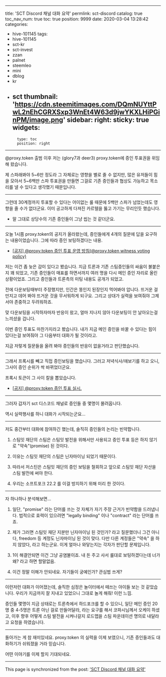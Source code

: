 
---
title: 'SCT Discord 채널 대화 요약'
permlink: sct-discord
catalog: true
toc_nav_num: true
toc: true
position: 9999
date: 2020-03-04 13:28:42
categories:
- hive-101145
tags:
- hive-101145
- sct-kr
- sct-invest
- zzan
- palnet
- steemleo
- mini
- dblog
- kr
- sct
thumbnail: 'https://cdn.steemitimages.com/DQmNUYttPwL2nEhCGRXSxp3WnEt4W63d9jwYKXLHiPGinPM/image.png'
sidebar:
    right:
        sticky: true
widgets:
    -
        type: toc
        position: right
---


@proxy.token  출범 이후 저는 (glory7과 deer3) proxy.token에 증인 투표권을 위임해 왔습니다.

제 스파래봐야 5~6만 정도라 그 자체로는 영향을 별로 줄 수 없지만, 많은 유저들이 힘을 모아서 5~6백만 스파 투표권을 만들면 그걸로 기존 증인들과 협상도 가능하고 목소리를 낼 수 있다고 생각했기 때문입니다.

---

그런데 30계정까지 투표할 수 있다는 어이없는 룰 때문에 5백만 스파가 넘었는데도 영향을 줄 수가 없더군요. 이미 공고하게 다져진 카르텔을 뚫고 가기는 무리인듯 했습니다.

* 말 그대로 상당수의 기존 증인들이 그냥 씹는 것 같더군요. 

---

오늘 1시쯤 proxy.token의 공지가 올라왔는데, 증인들에게 4개의 질문에 답을 요구하는 내용이었습니다. 그에 따라 증인 보팅하겠다는 내용.

* [[공지] @proxy.token 증인 투표 운영 방침(@proxy.token witness voting policy)](https://steemit.com/hive-101145/@sct/proxy-token-proxy-token-witness-voting-policy) 

저는 이건 좀 늦은 감이 있다고 봤습니다. 지금 트론과 기존 스팀증인들의 싸움이 불붙은지 꽤 되었고, 기존 증인들이 매표를 하면서까지 여러 명을 다시 메인 증인 자리로 올린 상황이었죠. 그리고 증인들과 트론측의 미팅 내용도 공개가 되었고.

전에 다운보팅때부터 주장했지만, 인간은 똥인지 된장인지 먹어봐야 압니다. 뜨거운 걸 만지고 데어 봐야 뜨거운 것을 무서워하게 되구요. 그리고 상대가 실력을 보여줘야 그제서야 존중하고 두려워하죠. 

맞 다운보팅을 시작하자마자 반응이 왔고, 얼마 지나지 않아 다운보팅이 안 날아오는걸 느끼셨을 겁니다.

이번 증인 투표도 마찬가지라고 봤습니다. 내가 지금 메인 증인을 바꿀 수 있다는 힘이 있다는걸 보여줘야 그 다음부터 대화가 될 것이라고. 

지금 저렇게 질문들을 올려 봐야 증인들의 반응이 없을거라고 판단했습니다.

---

그래서 프록시를 빼고 직접 증인보팅을 했습니다. 그러고 저녁식사/애보기를 하고 오니, 그사이 증인 순위가 싹 바뀌었더군요. 

프록시 토큰이 그 사이 칼을 뽑았습니다.

* [[공지] @proxy.token 증인 투표 실시.](https://steemit.com/hive-101145/@sct/proxy-token)

---

그러자 갑자기 sct 디스코드 채널로 증인들 중 몇명이 몰려옵니다. 

역시 실력행사를 하니 대화가 시작되는군요...

---

저도 중간부터 대화에 참여하긴 했는데, 솔직히 증인들의 논리는 빈약합니다.

1. 스팀잇 재단의 스팀은 스팀잇 발전을 위해서만 사용되고 증인 투표 등은 하지 않기로 "약속"(promise) 된 것이다.

2. 이유는 스팀잇 재단의 스팀은 닌자마이닝 되었기 때문이다.

3. 따라서 저스틴은 스팀잇 재단의 증인 보팅을 철회하고 앞으로 스팀잇 재단 자산을 스팀 발전에 써야 한다.

4. 우리는 소프트포크 22.2 를 이걸 방지하기 위해 미리 한 것이다. 

---

자 하나하나 분석해보면...

1. 일단, "promise" 라는 단어를 쓰는 것 자체가 자기 주장 근거가 빈약함을 드러냅니다. 법적으로 효력이 있으려면 "legally binding" 이나 "contract" 라는 단어를 쓰죠.

2. 제가 그러면 스팀잇 재단 지분만 닌자마이닝 된 것인가? 라고 질문했더니 그건 아니다, freedom 등 계정도 닌자마이닝 된 것이 맞다. 다만 다른 계정들은 "약속" 을 하지 않았다, 라고 하는군요. 이게 얼마나 와닿는지는 각자가 판단할 문제입니다.

3. 1이 해결안되면 이건 그냥 공염불이죠. 내 돈 주고 사서 룰대로 보팅하겠다는데 너가 왜? 라고 하면 할말없음.

4. 이건 정말 이해가 안되네요. 자기들이 궁예인가? 관심법 쓰게?

---

이런저런 대화가 이어졌는데, 솔직한 심정은 놀이터에서 떼쓰는 아이들 보는 것 같았습니다. 우리가 지금까지 잘 지내고 있었으니 그대로 놀게 해줘! 이런 느낌.

증인들 몇명이 지금 상태로는 트론측에서 하드포크를 할 수 있으니, 일단 메인 증인 20명 중 4-5명은 트론 아닌 걸로 만들어달라, 라는 요구를 해서 코파시님께서 오케이 하셨고, 이후 향후 어떻게 스팀 발전을 시켜나갈지 로드맵을 스팀 파운데이션 명의로 내달라고 요청을 하였습니다. 

---

돌아가는 게 참 재미있네요. proxy.token 의 실력을 이제 보였으니, 기존 증인들과도 대화하기가 쉬워졌을 거라 믿습니다.

어떤 이야기를 이제 할지 기대되네요.

- - -

This page is synchronized from the post: ['SCT Discord 채널 대화 요약'](https://steemit.com/@glory7/sct-discord)
